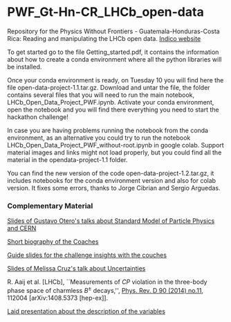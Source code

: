 # PWF_Gt-Hn-CR_LHCb_open-data
Repository for the Physics Without Frontiers - Guatemala-Honduras-Costa Rica: Reading and manipulating the LHCb open data. [Indico website](https://indico.ictp.it/event/10914/)

To get started go to the file Getting_started.pdf, it contains the information about how to create a conda environment where all the python libraries will be installed.

Once your conda environment is ready, on Tuesday 10 you will find here the file open-data-project-1.1.tar.gz. Download and untar the file, the folder contains several files that you will need to run the main notebook, LHCb_Open_Data_Project_PWF.ipynb. Activate your conda environment, open the notebook and you will find there everything you need to start the hackathon challenge!

In case you are having problems running the notebook from the conda environment, as an alternative you could try to run the notebook LHCb_Open_Data_Project_PWF_without-root.ipynb in google colab. Support material images and links might not load properly, but you could find all the material in the opendata-project-1.1 folder.

You can find the new version of the code open-data-project-1.2.tar.gz, it includes notebooks for the conda environment version and also for colab version. It fixes some errors, thanks to Jorge Cibrian and Sergio Arguedas. 

### Complementary Material

[Slides of Gustavo Otero's talks about Standard Model of Particle Physics and CERN](http://users.df.uba.ar/gotero/PWF-2024/)

[Short biography of the Coaches](https://drive.google.com/file/d/1iFYMt46nnCPRkxGrFG7QLB0Fy2CfBv-r/view?usp=sharing)

[Guide slides for the challenge insights with the couches](https://drive.google.com/file/d/1kjIUzI0sJyoWeXfNdGHeljO9uhE9nJHn/view?usp=sharing)

[Slides of Melissa Cruz's talk about Uncertainties](https://drive.google.com/file/d/1ep43V_w9eTxnwigljf1MgM4bupq79Fz_/view?usp=sharing)

R. Aaij et al. [LHCb], ``Measurements of $CP$ violation in the three-body phase space of charmless $B^{\pm}$ decays,'', [Phys. Rev. D 90 (2014) no.11](https://drive.google.com/file/d/1z3mWjHYd7q7DpOuXImr67THvfhx9KAAs/view?usp=sharing), 112004 [arXiv:1408.5373 [hep-ex]].

[Laid presentation about the description of the variables](https://drive.google.com/file/d/1hvK3LRCTlx4RMlYTmgtGptE6AA1e6we-/view?usp=sharing)
